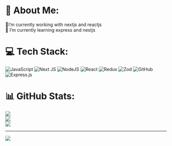 # 💫 About Me:
🔭I’m currently working with nextjs and reactjs<br>🌱 I’m currently learning express and  nestjs <br>


# 💻 Tech Stack:
![JavaScript](https://img.shields.io/badge/javascript-%23323330.svg?style=for-the-badge&logo=javascript&logoColor=%23F7DF1E) ![Next JS](https://img.shields.io/badge/Next-black?style=for-the-badge&logo=next.js&logoColor=white) ![NodeJS](https://img.shields.io/badge/node.js-6DA55F?style=for-the-badge&logo=node.js&logoColor=white) ![React](https://img.shields.io/badge/react-%2320232a.svg?style=for-the-badge&logo=react&logoColor=%2361DAFB) ![Redux](https://img.shields.io/badge/redux-%23593d88.svg?style=for-the-badge&logo=redux&logoColor=white) ![Zod](https://img.shields.io/badge/zod-%233068b7.svg?style=for-the-badge&logo=zod&logoColor=white) ![GitHub](https://img.shields.io/badge/github-%23121011.svg?style=for-the-badge&logo=github&logoColor=white) ![Express.js](https://img.shields.io/badge/express.js-%23404d59.svg?style=for-the-badge&logo=express&logoColor=%2361DAFB)
# 📊 GitHub Stats:
![](https://github-readme-stats.vercel.app/api?username=esih84&theme=dark&hide_border=false&include_all_commits=true&count_private=true)<br/>
![](https://github-readme-streak-stats.herokuapp.com/?user=esih84&theme=dark&hide_border=false)<br/>
![](https://github-readme-stats.vercel.app/api/top-langs/?username=esih84&theme=dark&hide_border=false&include_all_commits=true&count_private=true&layout=compact)

---
[![](https://visitcount.itsvg.in/api?id=esih84&icon=0&color=0)](https://visitcount.itsvg.in)

<!-- Proudly created with GPRM ( https://gprm.itsvg.in ) -->
